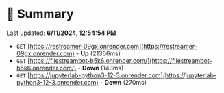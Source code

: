 # 📖 Summary
Last updated: **6/11/2024, 12:54:54 PM**

- `GET` [https://restreamer-09gx.onrender.com](https://restreamer-09gx.onrender.com) - **Up** (21366ms)
- `GET` [https://filestreambot-b5k6.onrender.com/](https://filestreambot-b5k6.onrender.com/) - **Down** (143ms)
- `GET` [https://jupyterlab-python3-12-3.onrender.com](https://jupyterlab-python3-12-3.onrender.com) - **Down** (270ms)
